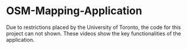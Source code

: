 # OSM-Mapping-Application

Due to restrictions placed by the University of Toronto, the code for this project can not shown. These videos show the key functionalities of the application.
